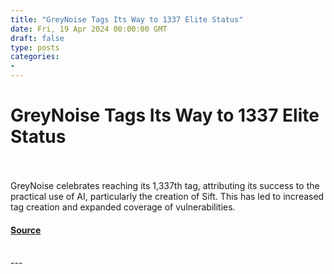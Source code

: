 ```yaml
---
title: "GreyNoise Tags Its Way to 1337 Elite Status"
date: Fri, 19 Apr 2024 00:00:00 GMT
draft: false
type: posts
categories: 
- 
---
```

# GreyNoise Tags Its Way to 1337 Elite Status

<br/>

<br/>
GreyNoise celebrates reaching its 1,337th tag, attributing its success to the practical use of AI, particularly the creation of Sift. This has led to increased tag creation and expanded coverage of vulnerabilities.

#### [Source](https://www.greynoise.io/blog/greynoise-tags-its-way-to-1337-elite-status)

<br/>
---
